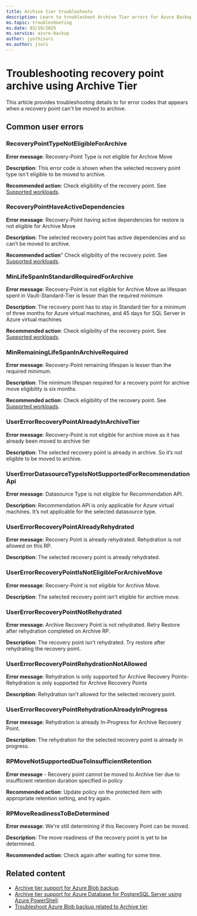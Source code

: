 ```yaml
---
title: Archive tier troubleshoots
description: Learn to troubleshoot Archive Tier errors for Azure Backup.
ms.topic: troubleshooting
ms.date: 03/19/2025
ms.service: azure-backup
author: jyothisuri
ms.author: jsuri
---
```


# Troubleshooting recovery point archive using Archive Tier

This article provides troubleshooting details to for error codes that appears when a recovery point can't be moved to archive.

## Common user errors

### RecoveryPointTypeNotEligibleForArchive

**Error message**: Recovery-Point Type is not eligible for Archive Move

**Description**: This error code is shown when the selected recovery point type isn't eligible to be moved to archive.

**Recommended action**: Check eligibility of the recovery point. See [Supported workloads](archive-tier-support.md#supported-workloads).

### RecoveryPointHaveActiveDependencies

**Error message**: Recovery-Point having active dependencies for restore is not eligible for Archive Move

**Description**: The selected recovery point has active dependencies and so can’t be moved to archive.

**Recommended action**" Check eligibility of the recovery point. See [Supported workloads](archive-tier-support.md#supported-workloads).

### MinLifeSpanInStandardRequiredForArchive

**Error message**: Recovery-Point is not eligible for Archive Move as lifespan spent in Vault-Standard-Tier is lesser than the required minimum

**Description**: The recovery point has to stay in Standard tier for a minimum of three months for Azure virtual machines, and 45 days for SQL Server in Azure virtual machines

**Recommended action**: Check eligibility of the recovery point. See [Supported workloads](archive-tier-support.md#supported-workloads).

### MinRemainingLifeSpanInArchiveRequired

**Error message**: Recovery-Point remaining lifespan is lesser than the required minimum.

**Description**: The minimum lifespan required for a recovery point for archive move eligibility is six months.

**Recommended action**: Check eligibility of the recovery point. See [Supported workloads](archive-tier-support.md#supported-workloads).

### UserErrorRecoveryPointAlreadyInArchiveTier

**Error message**: Recovery-Point is not eligible for archive move as it has already been moved to archive tier

**Description**: The selected recovery point is already in archive. So it’s not eligible to be moved to archive.

### UserErrorDatasourceTypeIsNotSupportedForRecommendationApi

**Error message**: Datasource Type is not eligible for Recommendation API.

**Description**: Recommendation API is only applicable for Azure virtual machines. It’s not applicable for the selected datasource type.

### UserErrorRecoveryPointAlreadyRehydrated

**Error message**: Recovery Point is already rehydrated. Rehydration is not allowed on this RP.

**Description**: The selected recovery point is already rehydrated.

### UserErrorRecoveryPointIsNotEligibleForArchiveMove

**Error message**: Recovery-Point is not eligible for Archive Move.

**Description**: The selected recovery point isn't eligible for archive move.

### UserErrorRecoveryPointNotRehydrated

**Error message**: Archive Recovery Point is not rehydrated. Retry Restore after rehydration completed on Archive RP.

**Description**: The recovery point isn't rehydrated. Try restore after rehydrating the recovery point.

### UserErrorRecoveryPointRehydrationNotAllowed

**Error message**: Rehydration is only supported for Archive Recovery Points- Rehydration is only supported for Archive Recovery Points

**Description**: Rehydration isn’t allowed for the selected recovery point.

### UserErrorRecoveryPointRehydrationAlreadyInProgress

**Error message**: Rehydration is already In-Progress for Archive Recovery Point.

**Description**: The rehydration for the selected recovery point is already in progress.

### RPMoveNotSupportedDueToInsufficientRetention

**Error message** - Recovery point cannot be moved to Archive tier due to insufficient retention duration specified in policy

**Recommended action**: Update policy on the protected item with appropriate retention setting, and try again.

### RPMoveReadinessToBeDetermined

**Error message**: We're still determining if this Recovery Point can be moved.

**Description**: The move readiness of the recovery point is yet to be determined.

**Recommended action**: Check again after waiting for some time.

## Related content

- [Archive tier support for Azure Blob backup](blob-backup-support-matrix.md).
- [Archive tier support for Azure Database for PostgreSQL Server using Azure PowerShell](backup-postgresql-ps.md).
- [Troubleshoot Azure Blob backup related to Archive tier](backup-azure-troubleshoot-blob-backup.md).